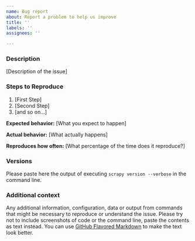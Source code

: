 ```yaml
---
name: Bug report
about: Report a problem to help us improve
title: ''
labels: ''
assignees: ''

---
```


<!--

Thanks for taking an interest in Scrapy!

If you have a question that starts with "How to...", please see the Scrapy Community page: https://scrapy.org/community/.
The GitHub issue tracker's purpose is to deal with bug reports and feature requests for the project itself.

Keep in mind that by filing an issue, you are expected to comply with Scrapy's Code of Conduct, including treating everyone with respect: https://github.com/scrapy/scrapy/blob/master/CODE_OF_CONDUCT.md

The following is a suggested template to structure your issue, you can find more guidelines at https://doc.scrapy.org/en/latest/contributing.html#reporting-bugs

-->

### Description

[Description of the issue]

### Steps to Reproduce

1. [First Step]
2. [Second Step]
3. [and so on...]

**Expected behavior:** [What you expect to happen]

**Actual behavior:** [What actually happens]

**Reproduces how often:** [What percentage of the time does it reproduce?]

### Versions

Please paste here the output of executing `scrapy version --verbose` in the command line.

### Additional context

Any additional information, configuration, data or output from commands that might be necessary to reproduce or understand the issue. Please try not to include screenshots of code or the command line, paste the contents as text instead. You can use [GitHub Flavored Markdown](https://help.github.com/en/articles/creating-and-highlighting-code-blocks) to make the text look better.
